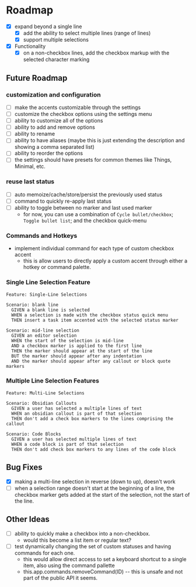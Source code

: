 # Roadmap

- [x] expand beyond a single line
  - [x] add the ability to select multiple lines (range of lines)
  - [x] support multiple selections
- [x] Functionality
  - [x] on a non-checkbox lines, add the checkbox markup with the selected character marking

## Future Roadmap

### customization and configuration

- [ ] make the accents customizable through the settings
- [ ] customize the checkbox options using the settings menu
- [ ] ability to customize all of the options
- [ ] ability to add and remove options
- [ ] ability to rename
- [ ] ability to have aliases (maybe this is just extending the description and showing a comma separated list)
- [ ] ability to reorder the options
- [ ] the settings should have presets for common themes like Things, Minimal, etc.

### reuse last status

- [ ] auto memoize/cache/store/persist the previously used status
- [ ] command to quickly re-apply last status
- [ ] ability to toggle between no marker and last used marker
  - for now, you can use a combination of `Cycle bullet/checkbox`; `Toggle bullet list`; and the checkbox quick-menu

### Commands and Hotkeys

- implement individual command for each type of custom checkbox accent
  - this is allow users to directly apply a custom accent through either a hotkey or command palette.

### Single Line Selection Feature

```text
Feature: Single-Line Selections

Scenario: blank line
  GIVEN a blank line is selected
  WHEN a selection is made with the checkbox status quick menu
  THEN insert a task item accented with the selected status marker

Scenario: mid-line selection
  GIVEN an editor selection
  WHEN the start of the selection is mid-line
  AND a checkbox marker is applied to the first line 
  THEN the marker should appear at the start of the line
  BUT the marker should appear after any indentation
  AND the marker should appear after any callout or block quote markers
```

### Multiple Line Selection Features

```text
Feature: Multi-Line Selections

Scenario: Obsidian Callouts
  GIVEN a user has selected a multiple lines of text
  WHEN an obsidian callout is part of that selection
  THEN don't add a check box markers to the lines comprising the callout

Scenario: Code Blocks
  GIVEN a user has selected multiple lines of text
  WHEN a code block is part of that selection
  THEN don't add check box markers to any lines of the code block
```

## Bug Fixes

- [x] making a multi-line selection in reverse (down to up), doesn't work
- [ ] when a selection range doesn't start at the beginning of a line, the checkbox marker gets added at the start of the selection, not the start of the line.

## Other Ideas

- [ ] ability to quickly make a checkbox into a non-checkbox.
  - would this become a list item or regular text?
- [ ] test dynamically changing the set of custom statuses and having commands for each one.
  - this would allow direct access to set a keyboard shortcut to a single item, also using the command pallette
  - this.app.commands.removeCommand(ID) -- this is unsafe and not part of the public API it seems.
